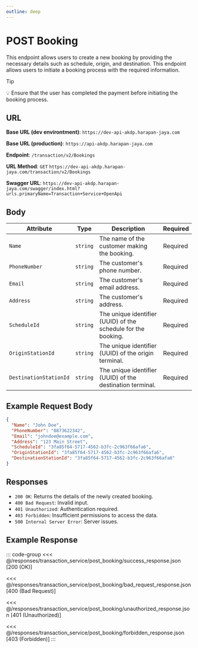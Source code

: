 ```yaml
---
outline: deep
---
```


# POST Booking

This endpoint allows users to create a new booking by providing the necessary details such as schedule, origin, and destination. This endpoint allows users to initiate a booking process with the required information.

> [!TIP]
> 💡 Ensure that the user has completed the payment before initiating the booking process.

## URL

**Base URL (dev environtment)**: `https://dev-api-akdp.harapan-jaya.com`

**Base URL (production)**: `https://api-akdp.harapan-jaya.com`

**Endpoint**: `/transaction/v2/Bookings`

**URL Method**: `GET` `https://dev-api-akdp.harapan-jaya.com/transaction/v2/Bookings`

**Swagger URL**: `https://dev-api-akdp.harapan-jaya.com/swagger/index.html?urls.primaryName=Transaction+Service+OpenApi`

## Body

| **Attribute**          | **Type**    | **Description**                                                | **Required**    |
|------------------------|-------------|----------------------------------------------------------------|-----------------|
| `Name`                 | `string`    | The name of the customer making the booking.                   | Required        |
| `PhoneNumber`          | `string`    | The customer's phone number.                                   | Required        |
| `Email`                | `string`    | The customer's email address.                                  | Required        |
| `Address`              | `string`    | The customer's address.                                        | Required        |
| `ScheduleId`           | `string`    | The unique identifier (UUID) of the schedule for the booking.  | Required        |
| `OriginStationId`      | `string`    | The unique identifier (UUID) of the origin terminal.           | Required        |
| `DestinationStationId` | `string`    | The unique identifier (UUID) of the destination terminal.      | Required        |

## Example Request Body

```json
{
  "Name": "John Doe",
  "PhoneNumber": "0873622342",
  "Email": "johndoe@example.com",
  "Address": "123 Main Street",
  "ScheduleId": "3fa85f64-5717-4562-b3fc-2c963f66afa6",
  "OriginStationId": "3fa85f64-5717-4562-b3fc-2c963f66afa6",
  "DestinationStationId": "3fa85f64-5717-4562-b3fc-2c963f66afa6"
}
```

## Responses

- `200 OK`: Returns the details of the newly created booking.
- `400 Bad Request`: Invalid input.
- `401 Unauthorized`: Authentication required.
- `403 Forbidden`: Insufficient permissions to access the data.
- `500 Internal Server Error`: Server issues.

## Example Response

::: code-group
<<< @/responses/transaction_service/post_booking/success_response.json [200 (OK)]

<<< @/responses/transaction_service/post_booking/bad_request_response.json [400 (Bad Request)]

<<< @/responses/transaction_service/post_booking/unauthorized_response.json [401 (Unauthorized)]

<<< @/responses/transaction_service/post_booking/forbidden_response.json [403 (Forbidden)]
:::

